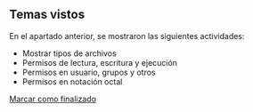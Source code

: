 ## Temas vistos

En el apartado anterior, se mostraron las siguientes actividades:
* Mostrar tipos de archivos
* Permisos de lectura, escritura y ejecución
* Permisos en usuario, grupos y otros
* Permisos en notación octal


<a onclick="test()" href="https://fxlearning.142-44-244-147.nip.io/finish/privileges-permissions" target="_parent" class="btn primary-btn">Marcar como finalizado</a>
